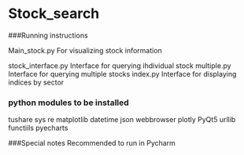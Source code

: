 # Stock_search
###Running instructions

Main_stock.py
For visualizing stock information

stock_interface.py
Interface for querying ihdividual stock
multiple.py
Interface for querying multiple stocks
index.py
Interface for displaying indices by sector

### python modules to be installed
tushare
sys
re
matplotlib
datetime
json
webbrowser
plotly
PyQt5
urllib
functiils
pyecharts

###Special notes
Recommended to run in Pycharm
